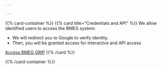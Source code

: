 ```yaml
---

---
```


{{% card-container %}}
{{% card title="Credentials and API" %}}
We allow identified users to access the BMEG system:

* We will redirect you to Google to verify identity.  
* Then, you will be granted access for interactive and API access

[Access BMEG GRIP](/building/demo/)
{{% /card %}}

{{% /card-container %}}
